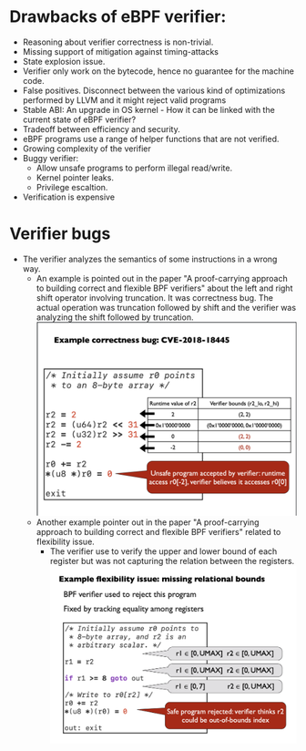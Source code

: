 # Drawbacks of eBPF verifier:
- Reasoning about verifier correctness is non-trivial.
- Missing support of mitigation against timing-attacks
- State explosion issue.
- Verifier only work on the bytecode, hence no guarantee for the machine code. 
- False positives. Disconnect between the various kind of optimizations performed by LLVM and it might reject valid programs 
- Stable ABI: An upgrade in OS kernel - How it can be linked with the current state of eBPF verifier? 
- Tradeoff between efficiency and security.
- eBPF programs use a range of helper functions that are not verified. 
- Growing complexity of the verifier
- Buggy verifier: 
    - Allow unsafe programs to perform illegal read/write.
    - Kernel pointer leaks.
    - Privilege escaltion.
- Verification is expensive

# Verifier bugs
- The verifier analyzes the semantics of some instructions in a wrong way.      
  - An example is pointed out in the paper "A proof-carrying approach to building correct and flexible BPF verifiers" about the left and right shift operator involving truncation. It was correctness bug. The actual operation was truncation followed by shift and the verifier was analyzing the shift followed by truncation.
  ![bpf_syscalls](images/verifier_bug1.png)
  - Another example pointer out in the paper "A proof-carrying approach to building correct and flexible BPF verifiers" related to flexibility issue.
    - The verifier use to verify the upper and lower bound of each register but was not capturing the relation between the registers.
    ![bpf_syscalls](images/verifier_bug2.png)
